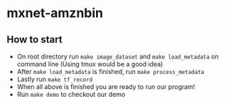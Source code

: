 # mxnet-amznbin

## How to start
- On root directory run `make image_dataset` and `make load_metadata` on command line (Using tmux would be a good idea)
- After `make load_metadata` is finished, run `make process_metadata`
- Lastly run `make tf_record`
- When all above is finished you are ready to run our program!
- Run `make demo` to checkout our demo
